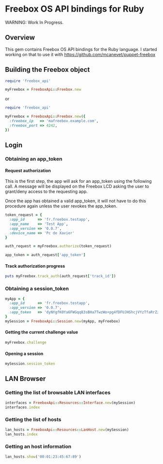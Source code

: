 Freebox OS API bindings for Ruby
================================

WARNING: Work In Progress.

Overview
--------
This gem contains Freebox OS API bindings for the Ruby language.
I started working on that to use it with https://github.com/mcanevet/puppet-freebox

Building the Freebox object
---------------------------

```ruby
require 'freebox_api'

myFreebox = FreeboxApi::Freebox.new
```

or

```ruby
require 'freebox_api'

myFreebox = FreeboxApi::Freebox.new({
  :freebox_ip   => 'mafreebox.example.com',
  :freebox_port => 4242,
})
```

Login
-----

### Obtaining an app\_token

#### Request authorization

This is the first step, the app will ask for an app\_token using the following call. A message will be displayed on the Freebox LCD asking the user to grant/deny access to the requesting app.

Once the app has obtained a valid app\_token, it will not have to do this procedure again unless the user revokes the app\_token.

```ruby
token_request = {
  :app_id      => 'fr.freebox.testapp',
  :app_name    => 'Test App',
  :app_version => '0.0.7',
  :device_name => 'Pc de Xavier'
}

auth_request = myFreebox.authorize(token_request)

app_token = auth_request['app_token']
```

#### Track authorization progress

```ruby
puts myFreebox.track_auth(auth_request['track_id'])
```

### Obtaining a session\_token

```ruby
myApp = {
  :app_id      => 'fr.freebox.testapp',
  :app_version => '0.0.7',
  :app_token   => 'dyNYgfK0Ya6FWGqq83sBHa7TwzWo+pg4fDFUJHShcjVYzTfaRrZzm93p7OTAfH/0',
}
mySession = FreeboxApi::Session.new(myApp, myFreebox)
```

#### Getting the current challenge value

```ruby
myFreebox.challenge
```

#### Opening a session

```ruby
mySession.session_token
```

LAN Browser
-----------

### Getting the list of browsable LAN interfaces

```ruby
interfaces = FreeboxApi::Resources::Interface.new(mySession)
interfaces.index
```

### Getting the list of hosts

```ruby
lan_hosts = FreeboxApi::Resources::LanHost.new(mySession)
lan_hosts.index
```

### Getting an host information

```ruby
lan_hosts.show('00:01:23:45:67:89')
```
